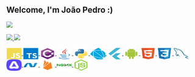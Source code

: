 ## Welcome, I'm João Pedro :)

<a href="https://wakatime.com"><img src="https://wakatime.com/share/@2778ef14-c59d-4ade-88e6-23f0c54e59fd/87fb7ab5-2ddf-4a41-8c1c-ed5b8734b1eb.png" /></a>

<div>
  <a href="https://github.com/jpedrosouza">
  <img height="180em" src="https://github-readme-stats.vercel.app/api?username=jpedrosouza&show_icons=true&theme=radical&include_all_commits=true&count_private=true"/>
  <img height="180em" src="https://github-readme-stats.vercel.app/api/top-langs/?username=jpedrosouza&layout=compact&langs_count=8&theme=radical"/>
<div>
<div>
<br>
  <img align="center" alt="João-Js" height="30" width="40" src="https://raw.githubusercontent.com/devicons/devicon/master/icons/javascript/javascript-plain.svg" style="max-width:100%;">
  <img align="center" alt="João-Typescript" height="30" width="40" src="https://raw.githubusercontent.com/devicons/devicon/master/icons/typescript/typescript-original.svg" style="max-width:100%;">
    <img align="center" alt="João-CSharp" height="30" width="40" src="https://raw.githubusercontent.com/devicons/devicon/master/icons/csharp/csharp-original.svg" style="max-width:100%;">
    <img align="center" alt="João-Java" height="30" width="40" src="https://raw.githubusercontent.com/devicons/devicon/master/icons/java/java-original.svg" style="max-width:100%;">
    <img align="center" alt="João-Python" height="30" width="40" src="https://raw.githubusercontent.com/devicons/devicon/master/icons/python/python-original.svg" style="max-width:100%;">
  <img align="center" alt="João-Dart" height="30" width="40" src="https://raw.githubusercontent.com/devicons/devicon/master/icons/dart/dart-plain.svg" style="max-width:100%;">
  <img align="center" alt="João-Flutter" height="30" width="40" src="https://raw.githubusercontent.com/devicons/devicon/master/icons/flutter/flutter-plain.svg" style="max-width:100%;">
  <img align="center" alt="João-Android" height="30" width="40" src="https://raw.githubusercontent.com/devicons/devicon/master/icons/android/android-original.svg" style="max-width:100%;">
  <img align="center" alt="João-HTML" height="30" width="40" src="https://raw.githubusercontent.com/devicons/devicon/master/icons/html5/html5-original.svg" style="max-width:100%;">
  <img align="center" alt="João-CSS" height="30" width="40" src="https://raw.githubusercontent.com/devicons/devicon/master/icons/css3/css3-original.svg" style="max-width:100%;">
  <img align="center" alt="João-MySQL" height="30" width="40" src="https://raw.githubusercontent.com/devicons/devicon/master/icons/mysql/mysql-original.svg" style="max-width:100%;">
  <img align="center" alt="João-AdonisJS" height="30" width="40" src="https://raw.githubusercontent.com/devicons/devicon/master/icons/adonisjs/adonisjs-original.svg" style="max-width:100%;">
  <img align="center" alt="João-Dot-Net" height="30" width="40" src="https://raw.githubusercontent.com/devicons/devicon/master/icons/dot-net/dot-net-original.svg" style="max-width:100%;">
  <img align="center" alt="João-Firebase" height="30" width="40" src="https://raw.githubusercontent.com/devicons/devicon/master/icons/firebase/firebase-plain.svg" style="max-width:100%;">
  <img align="center" alt="João-Nginx" height="30" width="40" src="https://raw.githubusercontent.com/devicons/devicon/master/icons/nginx/nginx-original.svg" style="max-width:100%;">
  <img align="center" alt="João-NodeJs" height="30" width="40" src="https://raw.githubusercontent.com/devicons/devicon/master/icons/nodejs/nodejs-original.svg" style="max-width:100%;">
</br>
</div>
